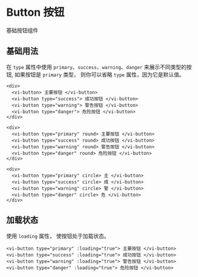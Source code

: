 # Button 按钮

基础按钮组件

## 基础用法

在 `type` 属性中使用 `primary`、`success`、`warning`、`danger` 来展示不同类型的按钮, 如果按钮是 `primary` 类型， 则你可以省略 `type` 属性，因为它是默认值。

```vue
<div>
  <vi-button> 主要按钮 </vi-button>
  <vi-button type="success"> 成功按钮 </vi-button>
  <vi-button type="warning"> 警告按钮 </vi-button>
  <vi-button type="danger"> 危险按钮 </vi-button>
</div>

<div>
  <vi-button type="primary" round> 主要按钮 </vi-button>
  <vi-button type="success" round> 成功按钮 </vi-button>
  <vi-button type="warning" round> 警告按钮 </vi-button>
  <vi-button type="danger" round> 危险按钮 </vi-button>
</div>

<div>
  <vi-button type="primary" circle> 主 </vi-button>
  <vi-button type="success" circle> 成 </vi-button>
  <vi-button type="warning" circle> 警 </vi-button>
  <vi-button type="danger" circle> 危 </vi-button>
</div>
```

## 加载状态

使用 `loading` 属性， 使按钮处于加载状态。

```vue
<vi-button type="primary" :loading="true"> 主要按钮 </vi-button>
<vi-button type="success" :loading="true"> 成功按钮 </vi-button>
<vi-button type="warning" :loading="true"> 警告按钮 </vi-button>
<vi-button type="danger" :loading="true"> 危险按钮 </vi-button>
```